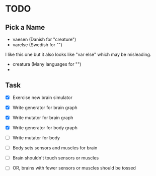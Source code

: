 # TODO

## Pick a Name

* vaesen (Danish for "creature")
* varelse (Swedish for "")

I like this one but it also looks like "var else" which may be misleading.

* creatura (Many languages for "")
* 

## Task
- [x] Exercise new brain simulator
- [x] Write generator for brain graph
- [x] Write mutator for brain graph
- [x] Write generator for body graph
- [ ] Write mutator for body
- [ ] Body sets sensors and muscles for brain
- [ ] Brain shouldn't touch sensors or muscles
- [ ] OR, brains with fewer sensors or muscles should be tossed
     
